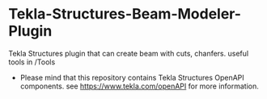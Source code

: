 # Tekla-Structures-Beam-Modeler-Plugin
Tekla Structures plugin that can create beam with cuts, chanfers. useful tools in /Tools

* Please mind that this repository contains Tekla Structures OpenAPI components. see https://www.tekla.com/openAPI for more information.
